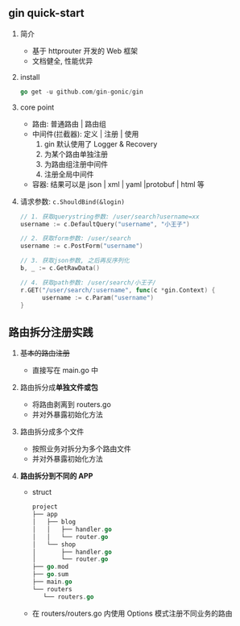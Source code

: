 ## gin quick-start

1. 简介

   - 基于 httprouter 开发的 Web 框架
   - 文档健全, 性能优异

2. install

   ```go
   go get -u github.com/gin-gonic/gin
   ```

3. core point

   - 路由: 普通路由 | 路由组
   - 中间件(拦截器): 定义 | 注册 | 使用
     1. gin 默认使用了 Logger & Recovery
     2. 为某个路由单独注册
     3. 为路由组注册中间件
     4. 注册全局中间件
   - 容器: 结果可以是 json | xml | yaml |protobuf | html 等

4. 请求参数: `c.ShouldBind(&login)`

   ```go
   // 1. 获取querystring参数: /user/search?username=xx
   username := c.DefaultQuery("username", "小王子")

   // 2. 获取form参数: /user/search
   username := c.PostForm("username")

   // 3. 获取json参数, 之后再反序列化
   b, _ := c.GetRawData()

   // 4. 获取path参数: /user/search/小王子/
   r.GET("/user/search/:username", func(c *gin.Context) {
         username := c.Param("username")
   }
   ```

## 路由拆分注册实践

1. ~~基本的路由注册~~

   - 直接写在 main.go 中

2. 路由拆分成**单独文件或包**

   - 将路由剥离到 routers.go
   - 并对外暴露初始化方法

3. 路由拆分成多个文件

   - 按照业务对拆分为多个路由文件
   - 并对外暴露初始化方法

4. **路由拆分到不同的 APP**

   - struct

     ```go
     project
     ├── app
     │   ├── blog
     │   │   ├── handler.go
     │   │   └── router.go
     │   └── shop
     │       ├── handler.go
     │       └── router.go
     ├── go.mod
     ├── go.sum
     ├── main.go
     └── routers
        └── routers.go
     ```

   - 在 routers/routers.go 内使用 Options 模式注册不同业务的路由
